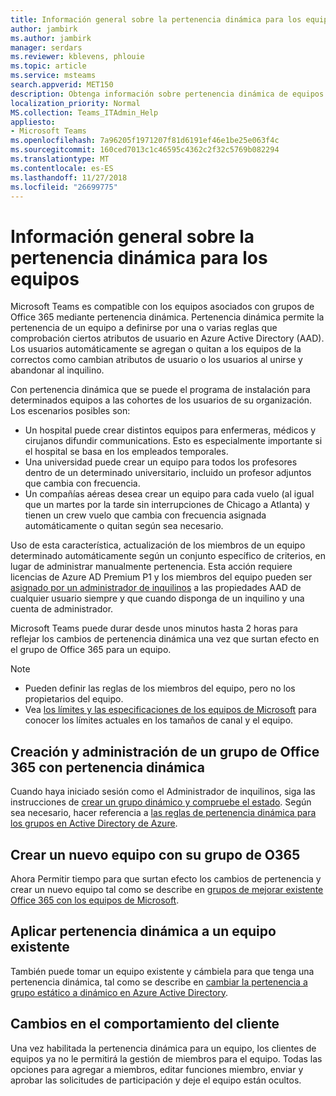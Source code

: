 ```yaml
---
title: Información general sobre la pertenencia dinámica para los equipos
author: jambirk
ms.author: jambirk
manager: serdars
ms.reviewer: kblevens, phlouie
ms.topic: article
ms.service: msteams
search.appverid: MET150
description: Obtenga información sobre pertenencia dinámica de equipos en función de AAD.
localization_priority: Normal
MS.collection: Teams_ITAdmin_Help
appliesto:
- Microsoft Teams
ms.openlocfilehash: 7a96205f1971207f81d6191ef46e1be25e063f4c
ms.sourcegitcommit: 160ced7013c1c46595c4362c2f32c5769b082294
ms.translationtype: MT
ms.contentlocale: es-ES
ms.lasthandoff: 11/27/2018
ms.locfileid: "26699775"
---
```

# <a name="overview-of-dynamic-membership-for-teams"></a>Información general sobre la pertenencia dinámica para los equipos

Microsoft Teams es compatible con los equipos asociados con grupos de Office 365 mediante pertenencia dinámica. Pertenencia dinámica permite la pertenencia de un equipo a definirse por una o varias reglas que comprobación ciertos atributos de usuario en Azure Active Directory (AAD). Los usuarios automáticamente se agregan o quitan a los equipos de la correctos como cambian atributos de usuario o los usuarios al unirse y abandonar al inquilino.

Con pertenencia dinámica que se puede el programa de instalación para determinados equipos a las cohortes de los usuarios de su organización. Los escenarios posibles son:
- Un hospital puede crear distintos equipos para enfermeras, médicos y cirujanos difundir communications. Esto es especialmente importante si el hospital se basa en los empleados temporales.
- Una universidad puede crear un equipo para todos los profesores dentro de un determinado universitario, incluido un profesor adjuntos que cambia con frecuencia.
- Un compañías aéreas desea crear un equipo para cada vuelo (al igual que un martes por la tarde sin interrupciones de Chicago a Atlanta) y tienen un crew vuelo que cambia con frecuencia asignada automáticamente o quitan según sea necesario.

Uso de esta característica, actualización de los miembros de un equipo determinado automáticamente según un conjunto específico de criterios, en lugar de administrar manualmente pertenencia. Esta acción requiere licencias de Azure AD Premium P1 y los miembros del equipo pueden ser [asignado por un administrador de inquilinos](https://docs.microsoft.com/azure/active-directory/users-groups-roles/groups-dynamic-membership) a las propiedades AAD de cualquier usuario siempre y que cuando disponga de un inquilino y una cuenta de administrador. 

Microsoft Teams puede durar desde unos minutos hasta 2 horas para reflejar los cambios de pertenencia dinámica una vez que surtan efecto en el grupo de Office 365 para un equipo. 

> [!NOTE]
> - Pueden definir las reglas de los miembros del equipo, pero no los propietarios del equipo.
> - Vea [los límites y las especificaciones de los equipos de Microsoft](limits-specifications-teams.md) para conocer los límites actuales en los tamaños de canal y el equipo.

## <a name="creating-and-managing-an-office-365-group-with-dynamic-membership"></a>Creación y administración de un grupo de Office 365 con pertenencia dinámica
Cuando haya iniciado sesión como el Administrador de inquilinos, siga las instrucciones de [crear un grupo dinámico y compruebe el estado](https://docs.microsoft.com/azure/active-directory/users-groups-roles/groups-create-rule). Según sea necesario, hacer referencia a [las reglas de pertenencia dinámica para los grupos en Active Directory de Azure](https://docs.microsoft.com/azure/active-directory/users-groups-roles/groups-dynamic-membership).

## <a name="create-a-new-team-with-your-o365-group"></a>Crear un nuevo equipo con su grupo de O365

Ahora Permitir tiempo para que surtan efecto los cambios de pertenencia y crear un nuevo equipo tal como se describe en [grupos de mejorar existente Office 365 con los equipos de Microsoft](enhance-office-365-groups.md).

## <a name="apply-dynamic-membership-to-an-existing-team"></a>Aplicar pertenencia dinámica a un equipo existente

También puede tomar un equipo existente y cámbiela para que tenga una pertenencia dinámica, tal como se describe en [cambiar la pertenencia a grupo estático a dinámico en Azure Active Directory](https://docs.microsoft.com/azure/active-directory/users-groups-roles/groups-change-type).

## <a name="changes-in-client-behavior"></a>Cambios en el comportamiento del cliente

Una vez habilitada la pertenencia dinámica para un equipo, los clientes de equipos ya no le permitirá la gestión de miembros para el equipo. Todas las opciones para agregar a miembros, editar funciones miembro, enviar y aprobar las solicitudes de participación y deje el equipo están ocultos.
